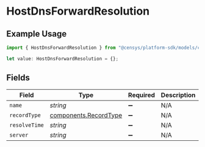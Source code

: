 # HostDnsForwardResolution

## Example Usage

```typescript
import { HostDnsForwardResolution } from "@censys/platform-sdk/models/components";

let value: HostDnsForwardResolution = {};
```

## Fields

| Field                                                          | Type                                                           | Required                                                       | Description                                                    |
| -------------------------------------------------------------- | -------------------------------------------------------------- | -------------------------------------------------------------- | -------------------------------------------------------------- |
| `name`                                                         | *string*                                                       | :heavy_minus_sign:                                             | N/A                                                            |
| `recordType`                                                   | [components.RecordType](../../models/components/recordtype.md) | :heavy_minus_sign:                                             | N/A                                                            |
| `resolveTime`                                                  | *string*                                                       | :heavy_minus_sign:                                             | N/A                                                            |
| `server`                                                       | *string*                                                       | :heavy_minus_sign:                                             | N/A                                                            |